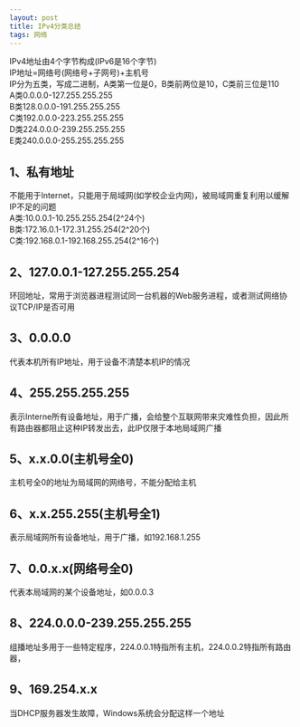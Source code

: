 ```yaml
---
layout: post
title: IPv4分类总结
tags: 网络
---
```

IPv4地址由4个字节构成(IPv6是16个字节)   
IP地址=网络号(网络号+子网号)+主机号   
IP分为五类，写成二进制，A类第一位是0，B类前两位是10，C类前三位是110  
A类0.0.0.0-127.255.255.255  
B类128.0.0.0-191.255.255.255  
C类192.0.0.0-223.255.255.255  
D类224.0.0.0-239.255.255.255  
E类240.0.0.0-255.255.255.255  

## 1、私有地址  
不能用于Internet，只能用于局域网(如学校企业内网)，被局域网重复利用以缓解IP不足的问题  
A类:10.0.0.1-10.255.255.254(2^24个)  
B类:172.16.0.1-172.31.255.254(2^20个)  
C类:192.168.0.1-192.168.255.254(2^16个)  

## 2、127.0.0.1-127.255.255.254   
环回地址，常用于浏览器进程测试同一台机器的Web服务进程，或者测试网络协议TCP/IP是否可用

## 3、0.0.0.0  
代表本机所有IP地址，用于设备不清楚本机IP的情况 

## 4、255.255.255.255  
表示Interne所有设备地址，用于广播，会给整个互联网带来灾难性负担，因此所有路由器都阻止这种IP转发出去，此IP仅限于本地局域网广播

## 5、x.x.0.0(主机号全0)  
主机号全0的地址为局域网的网络号，不能分配给主机

## 6、x.x.255.255(主机号全1)  
表示局域网所有设备地址，用于广播，如192.168.1.255

## 7、0.0.x.x(网络号全0)  
代表本局域网的某个设备地址，如0.0.0.3

## 8、224.0.0.0-239.255.255.255  
组播地址多用于一些特定程序，224.0.0.1特指所有主机，224.0.0.2特指所有路由器，

## 9、169.254.x.x  
当DHCP服务器发生故障，Windows系统会分配这样一个地址